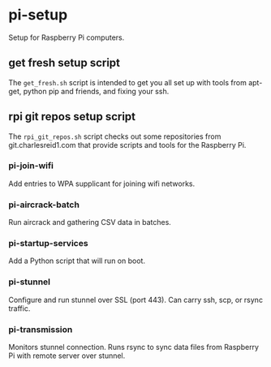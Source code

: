 # pi-setup

Setup for Raspberry Pi computers.

## get fresh setup script

The `get_fresh.sh` script is intended to get you all set up 
with tools from apt-get, python pip and friends, and fixing your ssh.

## rpi git repos setup script

The `rpi_git_repos.sh` script checks out some repositories 
from git.charlesreid1.com that provide scripts and tools for the 
Raspberry Pi.

### pi-join-wifi

Add entries to WPA supplicant for joining wifi networks.

### pi-aircrack-batch

Run aircrack and gathering CSV data in batches.

### pi-startup-services

Add a Python script that will run on boot.

### pi-stunnel

Configure and run stunnel over SSL (port 443).
Can carry ssh, scp, or rsync traffic.

### pi-transmission

Monitors stunnel connection. Runs rsync to sync data files
from Raspberry Pi with remote server over stunnel.

